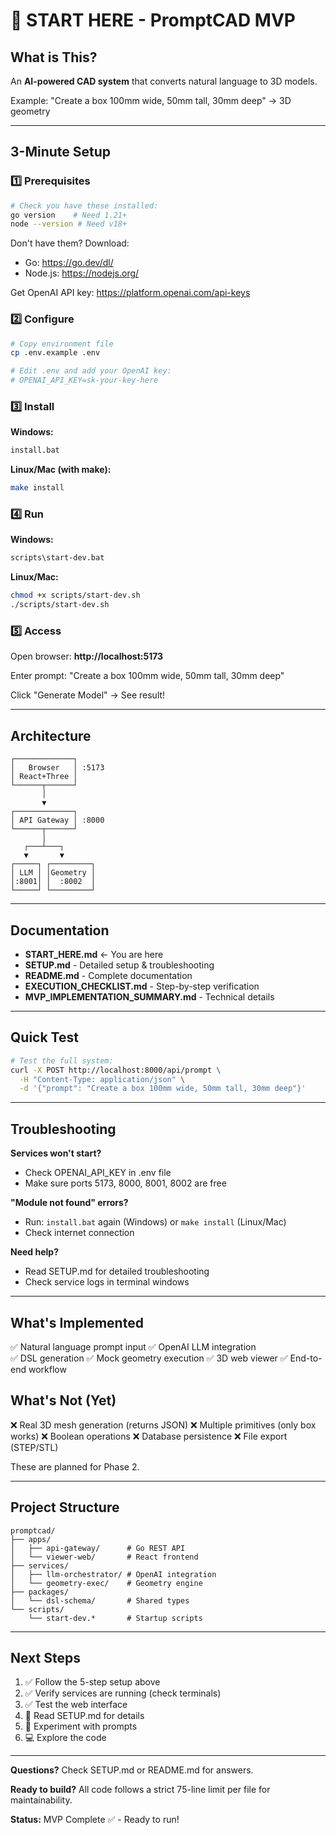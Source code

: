 # 🚀 START HERE - PromptCAD MVP

## What is This?

An **AI-powered CAD system** that converts natural language to 3D models.

Example: "Create a box 100mm wide, 50mm tall, 30mm deep" → 3D geometry

---

## 3-Minute Setup

### 1️⃣ Prerequisites

```bash
# Check you have these installed:
go version    # Need 1.21+
node --version # Need v18+
```

Don't have them? Download:
- Go: https://go.dev/dl/
- Node.js: https://nodejs.org/

Get OpenAI API key: https://platform.openai.com/api-keys

### 2️⃣ Configure

```bash
# Copy environment file
cp .env.example .env

# Edit .env and add your OpenAI key:
# OPENAI_API_KEY=sk-your-key-here
```

### 3️⃣ Install

**Windows:**
```bash
install.bat
```

**Linux/Mac (with make):**
```bash
make install
```

### 4️⃣ Run

**Windows:**
```bash
scripts\start-dev.bat
```

**Linux/Mac:**
```bash
chmod +x scripts/start-dev.sh
./scripts/start-dev.sh
```

### 5️⃣ Access

Open browser: **http://localhost:5173**

Enter prompt: "Create a box 100mm wide, 50mm tall, 30mm deep"

Click "Generate Model" → See result!

---

## Architecture

```
┌─────────────┐
│   Browser   │ :5173
│ React+Three │
└──────┬──────┘
       │
       ▼
┌─────────────┐
│ API Gateway │ :8000
└──────┬──────┘
       │
   ┌───┴───┐
   ▼       ▼
┌─────┐ ┌─────────┐
│ LLM │ │Geometry │
│:8001│ │  :8002  │
└─────┘ └─────────┘
```

---

## Documentation

- **START_HERE.md** ← You are here
- **SETUP.md** - Detailed setup & troubleshooting
- **README.md** - Complete documentation
- **EXECUTION_CHECKLIST.md** - Step-by-step verification
- **MVP_IMPLEMENTATION_SUMMARY.md** - Technical details

---

## Quick Test

```bash
# Test the full system:
curl -X POST http://localhost:8000/api/prompt \
  -H "Content-Type: application/json" \
  -d '{"prompt": "Create a box 100mm wide, 50mm tall, 30mm deep"}'
```

---

## Troubleshooting

**Services won't start?**
- Check OPENAI_API_KEY in .env file
- Make sure ports 5173, 8000, 8001, 8002 are free

**"Module not found" errors?**
- Run: `install.bat` again (Windows) or `make install` (Linux/Mac)
- Check internet connection

**Need help?**
- Read SETUP.md for detailed troubleshooting
- Check service logs in terminal windows

---

## What's Implemented

✅ Natural language prompt input
✅ OpenAI LLM integration  
✅ DSL generation
✅ Mock geometry execution
✅ 3D web viewer
✅ End-to-end workflow

## What's Not (Yet)

❌ Real 3D mesh generation (returns JSON)
❌ Multiple primitives (only box works)
❌ Boolean operations
❌ Database persistence
❌ File export (STEP/STL)

These are planned for Phase 2.

---

## Project Structure

```
promptcad/
├── apps/
│   ├── api-gateway/      # Go REST API
│   └── viewer-web/       # React frontend
├── services/
│   ├── llm-orchestrator/ # OpenAI integration
│   └── geometry-exec/    # Geometry engine
├── packages/
│   └── dsl-schema/       # Shared types
└── scripts/
    └── start-dev.*       # Startup scripts
```

---

## Next Steps

1. ✅ Follow the 5-step setup above
2. ✅ Verify services are running (check terminals)
3. ✅ Test the web interface
4. 📖 Read SETUP.md for details
5. 🚀 Experiment with prompts
6. 💻 Explore the code

---

**Questions?** Check SETUP.md or README.md for answers.

**Ready to build?** All code follows a strict 75-line limit per file for maintainability.

**Status:** MVP Complete ✅ - Ready to run!
